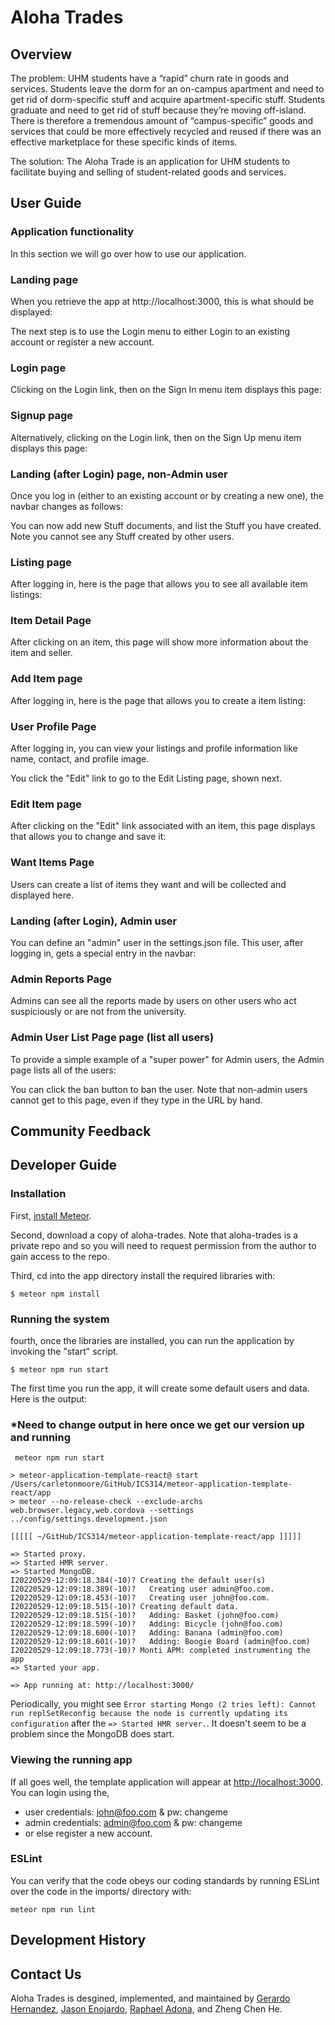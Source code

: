 # Aloha Trades

## Overview
The problem: UHM students have a “rapid” churn rate in goods and services. Students leave the dorm for an on-campus apartment and need to get rid of dorm-specific stuff and acquire apartment-specific stuff. Students graduate and need to get rid of stuff because they’re moving off-island. There is therefore a tremendous amount of “campus-specific” goods and services that could be more effectively recycled and reused if there was an effective marketplace for these specific kinds of items.

The solution: The Aloha Trade is an application for UHM students to facilitate buying and selling of student-related goods and services.

## User Guide
### Application functionality
In this section we will go over how to use our application.

### Landing page
When you retrieve the app at http://localhost:3000, this is what should be displayed:



The next step is to use the Login menu to either Login to an existing account or register a new account.

### Login page
Clicking on the Login link, then on the Sign In menu item displays this page:



### Signup page
Alternatively, clicking on the Login link, then on the Sign Up menu item displays this page:



### Landing (after Login) page, non-Admin user
Once you log in (either to an existing account or by creating a new one), the navbar changes as follows:



You can now add new Stuff documents, and list the Stuff you have created. Note you cannot see any Stuff created by other users.

### Listing page
After logging in, here is the page that allows you to see all available item listings:



### Item Detail Page
After clicking on an item, this page will show more information about the item and seller.



### Add Item page
After logging in, here is the page that allows you to create a item listing:



### User Profile Page
After logging in, you can view your listings and profile information like name, contact, and profile image.



You click the "Edit" link to go to the Edit Listing page, shown next.
### Edit Item page
After clicking on the "Edit" link associated with an item, this page displays that allows you to change and save it:



### Want Items Page
Users can create a list of items they want and will be collected and displayed here.



### Landing (after Login), Admin user
You can define an "admin" user in the settings.json file. This user, after logging in, gets a special entry in the navbar:



### Admin Reports Page
Admins can see all the reports made by users on other users who act suspiciously or are not from the university.



### Admin User List Page page (list all users)
To provide a simple example of a "super power" for Admin users, the Admin page lists all of the users:



You can click the ban button to ban the user.
Note that non-admin users cannot get to this page, even if they type in the URL by hand.

## Community Feedback


## Developer Guide
### Installation

First, [install Meteor](https://www.meteor.com/install).

Second, download a copy of aloha-trades. Note that aloha-trades is a private repo and so you will need to request permission from the author to gain access to the repo.

Third, cd into the app directory install the required libraries with:

```
$ meteor npm install
```

### Running the system

fourth, once the libraries are installed, you can run the application by invoking the "start" script.

```
$ meteor npm run start
```

The first time you run the app, it will create some default users and data. Here is the output:

###  *Need to change output in here once we get our version up and running
```
 meteor npm run start 

> meteor-application-template-react@ start /Users/carletonmoore/GitHub/ICS314/meteor-application-template-react/app
> meteor --no-release-check --exclude-archs web.browser.legacy,web.cordova --settings ../config/settings.development.json

[[[[[ ~/GitHub/ICS314/meteor-application-template-react/app ]]]]]

=> Started proxy.                             
=> Started HMR server.                        
=> Started MongoDB.                           
I20220529-12:09:18.384(-10)? Creating the default user(s)
I20220529-12:09:18.389(-10)?   Creating user admin@foo.com.
I20220529-12:09:18.453(-10)?   Creating user john@foo.com.
I20220529-12:09:18.515(-10)? Creating default data.
I20220529-12:09:18.515(-10)?   Adding: Basket (john@foo.com)
I20220529-12:09:18.599(-10)?   Adding: Bicycle (john@foo.com)
I20220529-12:09:18.600(-10)?   Adding: Banana (admin@foo.com)
I20220529-12:09:18.601(-10)?   Adding: Boogie Board (admin@foo.com)
I20220529-12:09:18.773(-10)? Monti APM: completed instrumenting the app
=> Started your app.

=> App running at: http://localhost:3000/
```

Periodically, you might see `Error starting Mongo (2 tries left): Cannot run replSetReconfig because the node is currently updating its configuration` after the `=> Started HMR server.`. It doesn't seem to be a problem since the MongoDB does start.

### Viewing the running app

If all goes well, the template application will appear at [http://localhost:3000](http://localhost:3000).  You can login using the,
* user credentials: john@foo.com & pw: changeme
* admin credentials: admin@foo.com & pw: changeme
* or else register a new account.

### ESLint

You can verify that the code obeys our coding standards by running ESLint over the code in the imports/ directory with:

```
meteor npm run lint
```

## Development History


## Contact Us
Aloha Trades is desgined, implemented, and maintained by [Gerardo Hernandez](https://gahernan14.github.io/), [Jason Enojardo](https://jasonenojardo.github.io), [Raphael Adona](https://raphael-adona.github.io/), and Zheng Chen He.
